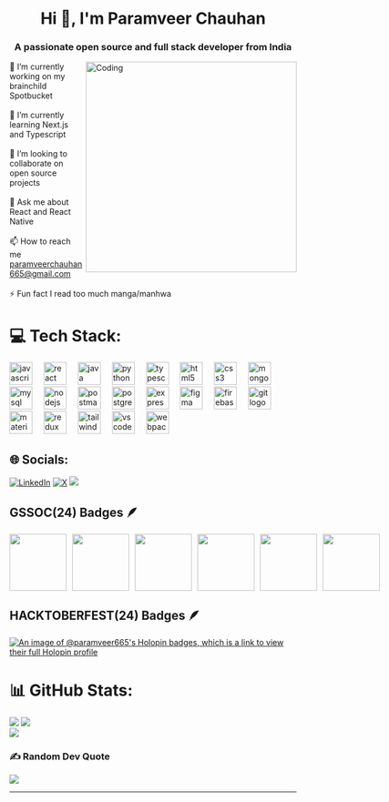 <h1 align="center">Hi 👋, I'm Paramveer Chauhan</h1>
<h3 align="center">A passionate open source and full stack developer from India</h3>
<img align="right" alt="Coding" width="370" src="https://cdn.dribbble.com/users/1018278/screenshots/3870893/media/fc8a9209275dd635701cfe5ce751961d.gif">


🔭 I’m currently working on my brainchild Spotbucket<br><br>🌱 I’m currently learning Next.js and Typescript<br><br>👯 I’m looking to collaborate on open source projects<br><br>💬 Ask me about React and React Native<br><br>📫 How to reach me paramveerchauhan665@gmail.com<br><br>⚡ Fun fact I read too much manga/manhwa


# 💻 Tech Stack:
<div align="left">
  <img src="https://skillicons.dev/icons?i=js" height="40" alt="javascript logo"  />
  <img width="12" />
  <img src="https://skillicons.dev/icons?i=react" height="40" alt="react logo"  />
  <img width="12" />
  <img src="https://skillicons.dev/icons?i=java" height="40" alt="java logo"  />
  <img width="12" />
  <img src="https://skillicons.dev/icons?i=py" height="40" alt="python logo"  />
  <img width="12" />  
  <img src="https://skillicons.dev/icons?i=ts" height="40" alt="typescript logo"  />
  <img width="12" />
  <img src="https://skillicons.dev/icons?i=html" height="40" alt="html5 logo"  />
  <img width="12" />
  <img src="https://skillicons.dev/icons?i=css" height="40" alt="css3 logo"  />
  <img width="12" />
  <img src="https://skillicons.dev/icons?i=mongodb" height="40" alt="mongodb logo"  />
  <img width="12" />
  <img src="https://skillicons.dev/icons?i=mysql" height="40" alt="mysql logo"  />
  <img width="12" />
  <img src="https://skillicons.dev/icons?i=nodejs" height="40" alt="nodejs logo"  />
  <img width="12" />
  <img src="https://skillicons.dev/icons?i=postman" height="40" alt="postman logo"  />
  <img width="12" />
  <img src="https://skillicons.dev/icons?i=postgres" height="40" alt="postgresql logo"  />
  <img width="12" />
  <img src="https://skillicons.dev/icons?i=express" height="40" alt="express logo"  />
  <img width="12" />
  <img src="https://skillicons.dev/icons?i=figma" height="40" alt="figma logo"  />
  <img width="12" />
  <img src="https://skillicons.dev/icons?i=firebase" height="40" alt="firebase logo"  />
  <img width="12" />
  <img src="https://skillicons.dev/icons?i=git" height="40" alt="git logo"  />
   <img width="12" />
  <img src="https://skillicons.dev/icons?i=materialui" height="40" alt="materialui logo"  />
  <img width="12" />
  <img src="https://skillicons.dev/icons?i=redux" height="40" alt="redux logo"  />
  <img width="12" />
  <img src="https://skillicons.dev/icons?i=tailwind" height="40" alt="tailwindcss logo"  />
  <img width="12" />
  <img src="https://skillicons.dev/icons?i=vscode" height="40" alt="vscode logo"  />
  <img width="12" />
  <img src="https://skillicons.dev/icons?i=webpack" height="40" alt="webpack logo"  />
</div>


## 🌐 Socials:
[![LinkedIn](https://img.shields.io/badge/LinkedIn-%230077B5.svg?logo=linkedin&logoColor=white)](https://linkedin.com/in/paramveerchauhan) [![X](https://img.shields.io/badge/X-black.svg?logo=X&logoColor=white)](https://x.com/bh4irav) [![](https://visitcount.itsvg.in/api?id=paramveer665&icon=0&color=0)](https://visitcount.itsvg.in)


## GSSOC(24) Badges 🪶
<div style='display:flex; align-items:center; gap: 10px;' align='center'>
<img src="https://gssoc.girlscript.tech/badges/postman.png" width="100px" height="100px" />
  <img src="https://gssoc.girlscript.tech/badges/1.png" width="100px" height="100px" />
  <img src="https://gssoc.girlscript.tech/badges/2.png" width="100px" height="100px" />
  <img src="https://gssoc.girlscript.tech/badges/3.png" width="100px" height="100px" />
  <img src="https://gssoc.girlscript.tech/badges/4.png" width="100px" height="100px" />
  <img src="https://gssoc.girlscript.tech/badges/5.png" width="100px" height="100px" />

</div>

## HACKTOBERFEST(24) Badges 🪶

[![An image of @paramveer665's Holopin badges, which is a link to view their full Holopin profile](https://holopin.me/paramveer665)](https://holopin.io/@paramveer665)

###
# 📊 GitHub Stats:
![](https://github-readme-stats.vercel.app/api?username=paramveer665&theme=tokyonight&hide_border=false&include_all_commits=false&count_private=false)
![](https://github-readme-streak-stats.herokuapp.com/?user=paramveer665&theme=tokyonight&hide_border=false)<br/>
![](https://github-readme-stats.vercel.app/api/top-langs/?username=paramveer665&theme=tokyonight&hide_border=false&include_all_commits=false&count_private=false&layout=compact)

### ✍️ Random Dev Quote
![](https://quotes-github-readme.vercel.app/api?type=horizontal&theme=radical)

---





<!-- Proudly created with GPRM ( https://gprm.itsvg.in ) -->
